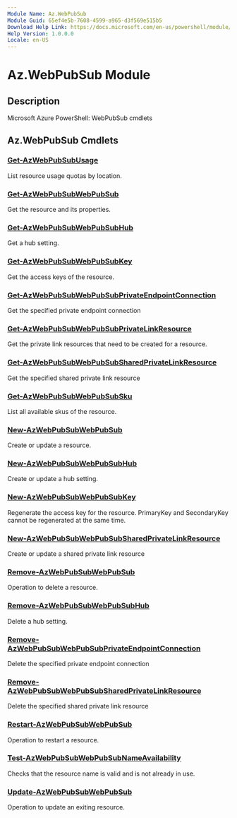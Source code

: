 ```yaml
---
Module Name: Az.WebPubSub
Module Guid: 65ef4e5b-7608-4599-a965-d3f569e515b5
Download Help Link: https://docs.microsoft.com/en-us/powershell/module/az.webpubsub
Help Version: 1.0.0.0
Locale: en-US
---
```


# Az.WebPubSub Module
## Description
Microsoft Azure PowerShell: WebPubSub cmdlets

## Az.WebPubSub Cmdlets
### [Get-AzWebPubSubUsage](Get-AzWebPubSubUsage.md)
List resource usage quotas by location.

### [Get-AzWebPubSubWebPubSub](Get-AzWebPubSubWebPubSub.md)
Get the resource and its properties.

### [Get-AzWebPubSubWebPubSubHub](Get-AzWebPubSubWebPubSubHub.md)
Get a hub setting.

### [Get-AzWebPubSubWebPubSubKey](Get-AzWebPubSubWebPubSubKey.md)
Get the access keys of the resource.

### [Get-AzWebPubSubWebPubSubPrivateEndpointConnection](Get-AzWebPubSubWebPubSubPrivateEndpointConnection.md)
Get the specified private endpoint connection

### [Get-AzWebPubSubWebPubSubPrivateLinkResource](Get-AzWebPubSubWebPubSubPrivateLinkResource.md)
Get the private link resources that need to be created for a resource.

### [Get-AzWebPubSubWebPubSubSharedPrivateLinkResource](Get-AzWebPubSubWebPubSubSharedPrivateLinkResource.md)
Get the specified shared private link resource

### [Get-AzWebPubSubWebPubSubSku](Get-AzWebPubSubWebPubSubSku.md)
List all available skus of the resource.

### [New-AzWebPubSubWebPubSub](New-AzWebPubSubWebPubSub.md)
Create or update a resource.

### [New-AzWebPubSubWebPubSubHub](New-AzWebPubSubWebPubSubHub.md)
Create or update a hub setting.

### [New-AzWebPubSubWebPubSubKey](New-AzWebPubSubWebPubSubKey.md)
Regenerate the access key for the resource.
PrimaryKey and SecondaryKey cannot be regenerated at the same time.

### [New-AzWebPubSubWebPubSubSharedPrivateLinkResource](New-AzWebPubSubWebPubSubSharedPrivateLinkResource.md)
Create or update a shared private link resource

### [Remove-AzWebPubSubWebPubSub](Remove-AzWebPubSubWebPubSub.md)
Operation to delete a resource.

### [Remove-AzWebPubSubWebPubSubHub](Remove-AzWebPubSubWebPubSubHub.md)
Delete a hub setting.

### [Remove-AzWebPubSubWebPubSubPrivateEndpointConnection](Remove-AzWebPubSubWebPubSubPrivateEndpointConnection.md)
Delete the specified private endpoint connection

### [Remove-AzWebPubSubWebPubSubSharedPrivateLinkResource](Remove-AzWebPubSubWebPubSubSharedPrivateLinkResource.md)
Delete the specified shared private link resource

### [Restart-AzWebPubSubWebPubSub](Restart-AzWebPubSubWebPubSub.md)
Operation to restart a resource.

### [Test-AzWebPubSubWebPubSubNameAvailability](Test-AzWebPubSubWebPubSubNameAvailability.md)
Checks that the resource name is valid and is not already in use.

### [Update-AzWebPubSubWebPubSub](Update-AzWebPubSubWebPubSub.md)
Operation to update an exiting resource.

